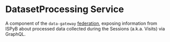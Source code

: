# DatasetProcessing Service

A component of the `data-gateway` [federation](https://github.com/DiamondLightSource/data-gateway), exposing information from ISPyB about processed data collected during the Sessions (a.k.a. Visits) via GraphQL.

